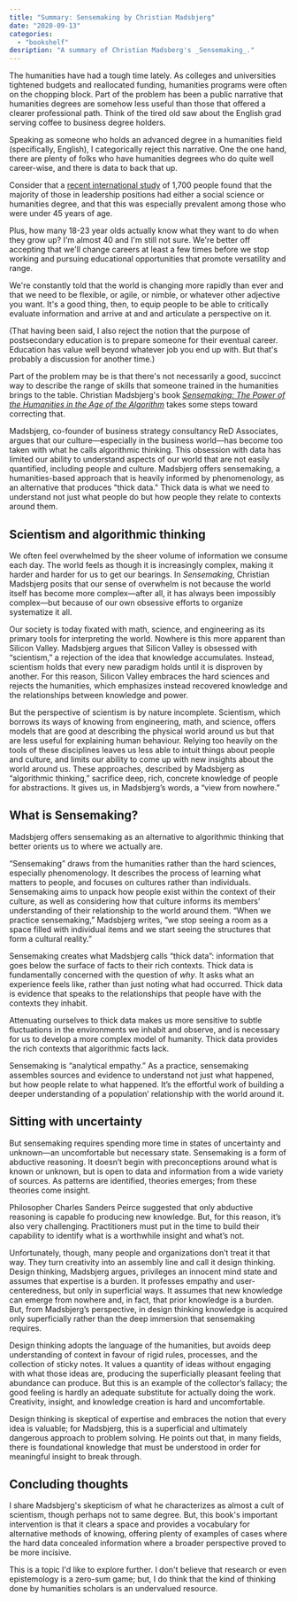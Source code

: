 ```yaml
---
title: "Summary: Sensemaking by Christian Madsbjerg"
date: "2020-09-13"
categories:
  - "bookshelf"
desription: "A summary of Christian Madsberg's _Sensemaking_." 
---
```

The humanities have had a tough time lately. As colleges and universities tightened budgets and reallocated funding, humanities programs were often on the chopping block. Part of the problem has been a public narrative that humanities degrees are somehow less useful than those that offered a clearer professional path. Think of the tired old saw about the English grad serving coffee to business degree holders.

Speaking as someone who holds an advanced degree in a humanities field (specifically, English), I categorically reject this narrative. One the one hand, there are plenty of folks who have humanities degrees who do quite well career-wise, and there is data to back that up.

Consider that a [recent international study](https://www.bbc.com/worklife/article/20190401-why-worthless-humanities-degrees-may-set-you-up-for-life) of 1,700 people found that the majority of those in leadership positions had either a social science or humanities degree, and that this was especially prevalent among those who were under 45 years of age.

Plus, how many 18-23 year olds actually know what they want to do when they grow up? I'm almost 40 and I'm still not sure. We're better off accepting that we'll change careers at least a few times before we stop working and pursuing educational opportunities that promote versatility and range.

We're constantly told that the world is changing more rapidly than ever and that we need to be flexible, or agile, or nimble, or whatever other adjective you want. It's a good thing, then, to equip people to be able to critically evaluate information and arrive at and and articulate a perspective on it.

(That having been said, I also reject the notion that the purpose of postsecondary education is to prepare someone for their eventual career. Education has value well beyond whatever job you end up with. But that's probably a discussion for another time.)

Part of the problem may be is that there's not necessarily a good, succinct way to describe the range of skills that someone trained in the humanities brings to the table. Christian Madsbjerg's book [_Sensemaking: The Power of the Humanities in the Age of the Algorithm_](https://amzn.to/3iszZGz) takes some steps toward correcting that.

Madsbjerg, co-founder of business strategy consultancy ReD Associates, argues that our culture—especially in the business world—has become too taken with what he calls algorithmic thinking. This obsession with data has limited our ability to understand aspects of our world that are not easily quantified, including people and culture. Madsbjerg offers sensemaking, a humanities-based approach that is heavily informed by phenomenology, as an alternative that produces "thick data." Thick data is what we need to understand not just what people do but how people they relate to contexts around them.

## **Scientism and algorithmic thinking**

We often feel overwhelmed by the sheer volume of information we consume each day. The world feels as though it is increasingly complex, making it harder and harder for us to get our bearings. In _Sensemaking_, Christian Madsbjerg posits that our sense of overwhelm is not because the world itself has become more complex—after all, it has always been impossibly complex—but because of our own obsessive efforts to organize systematize it all.

Our society is today fixated with math, science, and engineering as its primary tools for interpreting the world. Nowhere is this more apparent than Silicon Valley. Madsbjerg argues that Silicon Valley is obsessed with “scientism,” a rejection of the idea that knowledge accumulates. Instead, scientism holds that every new paradigm holds until it is disproven by another. For this reason, Silicon Valley embraces the hard sciences and rejects the humanities, which emphasizes instead recovered knowledge and the relationships between knowledge and power.

But the perspective of scientism is by nature incomplete. Scientism, which borrows its ways of knowing from engineering, math, and science, offers models that are good at describing the physical world around us but that are less useful for explaining human behaviour. Relying too heavily on the tools of these disciplines leaves us less able to intuit things about people and culture, and limits our ability to come up with new insights about the world around us. These approaches, described by Madsbjerg as “algorithmic thinking,” sacrifice deep, rich, concrete knowledge of people for abstractions. It gives us, in Madsbjerg’s words, a “view from nowhere.”

## **What is Sensemaking?**

Madsbjerg offers sensemaking as an alternative to algorithmic thinking that better orients us to where we actually are.

“Sensemaking” draws from the humanities rather than the hard sciences, especially phenomenology. It describes the process of learning what matters to people, and focuses on cultures rather than individuals. Sensemaking aims to unpack how people exist within the context of their culture, as well as considering how that culture informs its members’ understanding of their relationship to the world around them. “When we practice sensemaking,” Madsbjerg writes, “we stop seeing a room as a space filled with individual items and we start seeing the structures that form a cultural reality.”

Sensemaking creates what Madsbjerg calls “thick data”: information that goes below the surface of facts to their rich contexts. Thick data is fundamentally concerned with the question of _why_. It asks what an experience feels like, rather than just noting what had occurred. Thick data is evidence that speaks to the relationships that people have with the contexts they inhabit.

Attenuating ourselves to thick data makes us more sensitive to subtle fluctuations in the environments we inhabit and observe, and is necessary for us to develop a more complex model of humanity. Thick data provides the rich contexts that algorithmic facts lack.

Sensemaking is “analytical empathy.” As a practice, sensemaking assembles sources and evidence to understand not just what happened, but how people relate to what happened. It’s the effortful work of building a deeper understanding of a population’ relationship with the world around it.

## **Sitting with uncertainty**

But sensemaking requires spending more time in states of uncertainty and unknown—an uncomfortable but necessary state. Sensemaking is a form of abductive reasoning. It doesn’t begin with preconceptions around what is known or unknown, but is open to data and information from a wide variety of sources. As patterns are identified, theories emerges; from these theories come insight.

Philosopher Charles Sanders Peirce suggested that only abductive reasoning is capable fo producing new knowledge. But, for this reason, it’s also very challenging. Practitioners must put in the time to build their capability to identify what is a worthwhile insight and what’s not.

Unfortunately, though, many people and organizations don’t treat it that way. They turn creativity into an assembly line and call it design thinking. Design thinking, Madsbjerg argues, privileges an innocent mind state and assumes that expertise is a burden. It professes empathy and user-centeredness, but only in superficial ways. It assumes that new knowledge can emerge from nowhere and, in fact, that prior knowledge is a burden. But, from Madsbjerg’s perspective, in design thinking knowledge is acquired only superficially rather than the deep immersion that sensemaking requires.

Design thinking adopts the language of the humanities, but avoids deep understanding of context in favour of rigid rules, processes, and the collection of sticky notes. It values a quantity of ideas without engaging with what those ideas are, producing the superficially pleasant feeling that abundance can produce. But this is an example of the collector’s fallacy; the good feeling is hardly an adequate substitute for actually doing the work. Creativity, insight, and knowledge creation is hard and uncomfortable.

Design thinking is skeptical of expertise and embraces the notion that every idea is valuable; for Madsbjerg, this is a superficial and ultimately dangerous approach to problem solving. He points out that, in many fields, there is foundational knowledge that must be understood in order for meaningful insight to break through.

## **Concluding thoughts**

I share Madsbjerg's skepticism of what he characterizes as almost a cult of scientism, though perhaps not to same degree. But, this book's important intervention is that it clears a space and provides a vocabulary for alternative methods of knowing, offering plenty of examples of cases where the hard data concealed information where a broader perspective proved to be more incisive.

This is a topic I'd like to explore further. I don't believe that research or even epistemology is a zero-sum game; but, I do think that the kind of thinking done by humanities scholars is an undervalued resource.
